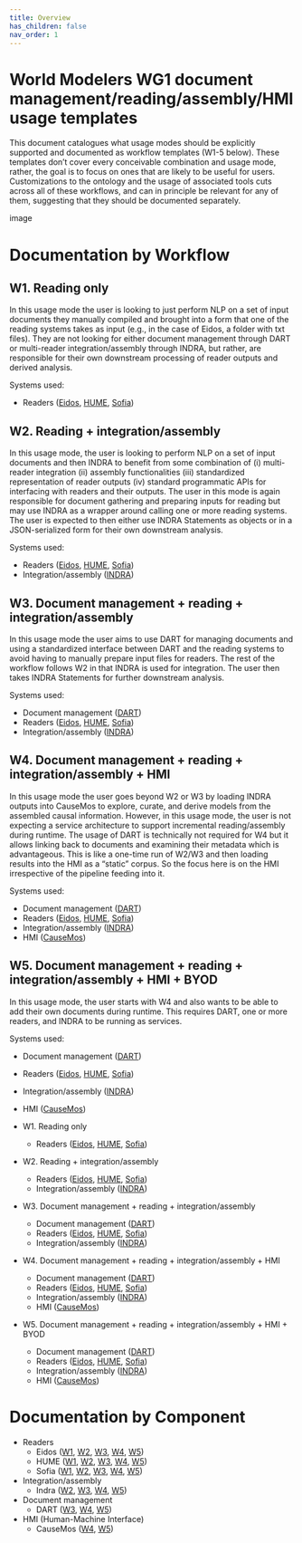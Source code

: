 ```yaml
---
title: Overview
has_children: false
nav_order: 1
---
```


# World Modelers WG1 document management/reading/assembly/HMI usage templates

This document catalogues what usage modes should be explicitly supported and documented as workflow templates (W1-5 below). These templates don’t cover every conceivable combination and usage mode, rather, the goal is to focus on ones that are likely to be useful for users. Customizations to the ontology and the usage of associated tools cuts across all of these workflows, and can in principle be relevant for any of them, suggesting that they should be documented separately.

image

# Documentation by Workflow

## W1. Reading only
In this usage mode the user is looking to just perform NLP on a set of input documents they manually compiled and brought into a form that one of the reading systems takes as input (e.g., in the case of Eidos, a folder with txt files). They are not looking for either document management through DART or multi-reader integration/assembly through INDRA, but rather, are responsible for their own downstream processing of reader outputs and derived analysis.

Systems used:
  * Readers ([Eidos](W1), [HUME](W1), [Sofia](W1))

## W2. Reading + integration/assembly
In this usage mode, the user is looking to perform NLP on a set of input documents and then INDRA to benefit from some combination of (i) multi-reader integration (ii) assembly functionalities (iii) standardized representation of reader outputs (iv) standard programmatic APIs for interfacing with readers and their outputs. The user in this mode is again responsible for document gathering and preparing inputs for reading but may use INDRA as a wrapper around calling one or more reading systems. The user is expected to then either use INDRA Statements as objects or in a JSON-serialized form for their own downstream analysis.

Systems used:
  * Readers ([Eidos](W2), [HUME](W2), [Sofia](W2))
  * Integration/assembly ([INDRA](W2))

## W3. Document management + reading + integration/assembly
In this usage mode the user aims to use DART for managing documents and using a standardized interface between DART and the reading systems to avoid having to manually prepare input files for readers. The rest of the workflow follows W2 in that INDRA is used for integration. The user then takes INDRA Statements for further downstream analysis.

Systems used:
  * Document management ([DART](W3))
  * Readers ([Eidos](W3), [HUME](W3), [Sofia](W3))
  * Integration/assembly ([INDRA](W3))

## W4. Document management + reading + integration/assembly + HMI
In this usage mode the user goes beyond W2 or W3 by loading INDRA outputs into CauseMos to explore, curate, and derive models from the assembled causal information. However, in this usage mode, the user is not expecting a service architecture to support incremental reading/assembly during runtime. The usage of DART is technically not required for W4 but it allows linking back to documents and examining their metadata which is advantageous. This is like a one-time run of W2/W3 and then loading results into the HMI as a “static” corpus. So the focus here is on the HMI irrespective of the pipeline feeding into it.

Systems used:
  * Document management ([DART](W4))
  * Readers ([Eidos](W4), [HUME](W4), [Sofia](W4))
  * Integration/assembly ([INDRA](W4))
  * HMI ([CauseMos](W4))

## W5. Document management + reading + integration/assembly + HMI + BYOD
In this usage mode, the user starts with W4 and also wants to be able to add their own documents during runtime. This requires DART, one or more readers, and INDRA to be running as services.

Systems used:
  * Document management ([DART](W5))
  * Readers ([Eidos](W4), [HUME](W5), [Sofia](W5))
  * Integration/assembly ([INDRA](W5))
  * HMI ([CauseMos](W5))





* W1. Reading only
  * Readers ([Eidos](W1), [HUME](W1), [Sofia](W1))
* W2. Reading + integration/assembly
  * Readers ([Eidos](W2), [HUME](W2), [Sofia](W2))
  * Integration/assembly ([INDRA](W2))
* W3. Document management + reading + integration/assembly
  * Document management ([DART](W3))
  * Readers ([Eidos](W3), [HUME](W3), [Sofia](W3))
  * Integration/assembly ([INDRA](W3))
* W4. Document management + reading + integration/assembly + HMI
  * Document management ([DART](W4))
  * Readers ([Eidos](W4), [HUME](W4), [Sofia](W4))
  * Integration/assembly ([INDRA](W4))
  * HMI ([CauseMos](W4))
* W5. Document management + reading + integration/assembly + HMI + BYOD
  * Document management ([DART](W5))
  * Readers ([Eidos](W4), [HUME](W5), [Sofia](W5))
  * Integration/assembly ([INDRA](W5))
  * HMI ([CauseMos](W5))

# Documentation by Component

* Readers
  * Eidos ([W1](W1), [W2](W2), [W3](W3), [W4](W4), [W5](W5))
  * HUME ([W1](W1), [W2](W2), [W3](W3), [W4](W4), [W5](W5))
  * Sofia ([W1](W1), [W2](W2), [W3](W3), [W4](W4), [W5](W5))
* Integration/assembly
  * Indra  ([W2](W2), [W3](W3), [W4](W4), [W5](W5))
* Document management
  * DART ([W3](W3), [W4](W4), [W5](W5))
* HMI (Human-Machine Interface)
  * CauseMos ([W4](W4), [W5](W5))
